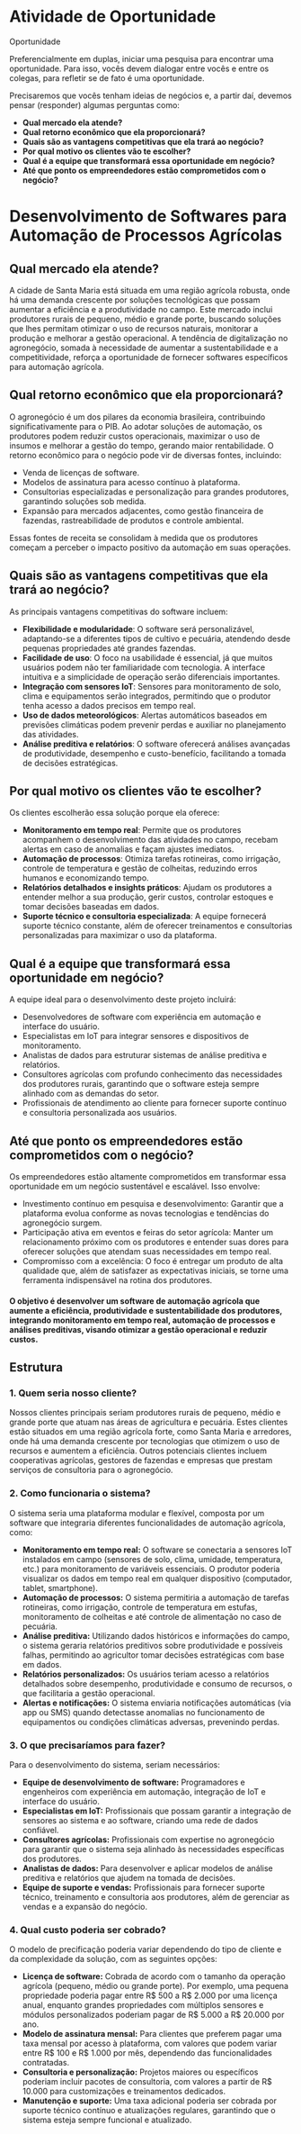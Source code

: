 # Atividade de Oportunidade

Oportunidade

Preferencialmente em duplas, iniciar uma pesquisa para encontrar uma oportunidade. Para isso, vocês devem dialogar entre vocês e entre os colegas, para refletir se de fato é uma oportunidade.

Precisaremos que vocês tenham ideias de negócios e, a partir daí, devemos pensar (responder) algumas perguntas como:

- **Qual mercado ela atende?**
- **Qual retorno econômico que ela proporcionará?**
- **Quais são as vantagens competitivas que ela trará ao negócio?**
- **Por qual motivo os clientes vão te escolher?**
- **Qual é a equipe que transformará essa oportunidade em negócio?**
- **Até que ponto os empreendedores estão comprometidos com o negócio?**



# Desenvolvimento de Softwares para Automação de Processos Agrícolas

## Qual mercado ela atende?
A cidade de Santa Maria está situada em uma região agrícola robusta, onde há uma demanda crescente por soluções tecnológicas que possam aumentar a eficiência e a produtividade no campo. Este mercado inclui produtores rurais de pequeno, médio e grande porte, buscando soluções que lhes permitam otimizar o uso de recursos naturais, monitorar a produção e melhorar a gestão operacional. A tendência de digitalização no agronegócio, somada à necessidade de aumentar a sustentabilidade e a competitividade, reforça a oportunidade de fornecer softwares específicos para automação agrícola.

## Qual retorno econômico que ela proporcionará?
O agronegócio é um dos pilares da economia brasileira, contribuindo significativamente para o PIB. Ao adotar soluções de automação, os produtores podem reduzir custos operacionais, maximizar o uso de insumos e melhorar a gestão do tempo, gerando maior rentabilidade. O retorno econômico para o negócio pode vir de diversas fontes, incluindo:

- Venda de licenças de software.
- Modelos de assinatura para acesso contínuo à plataforma.
- Consultorias especializadas e personalização para grandes produtores, garantindo soluções sob medida.
- Expansão para mercados adjacentes, como gestão financeira de fazendas, rastreabilidade de produtos e controle ambiental.

Essas fontes de receita se consolidam à medida que os produtores começam a perceber o impacto positivo da automação em suas operações.

## Quais são as vantagens competitivas que ela trará ao negócio?
As principais vantagens competitivas do software incluem:

- **Flexibilidade e modularidade**: O software será personalizável, adaptando-se a diferentes tipos de cultivo e pecuária, atendendo desde pequenas propriedades até grandes fazendas.
- **Facilidade de uso**: O foco na usabilidade é essencial, já que muitos usuários podem não ter familiaridade com tecnologia. A interface intuitiva e a simplicidade de operação serão diferenciais importantes.
- **Integração com sensores IoT**: Sensores para monitoramento de solo, clima e equipamentos serão integrados, permitindo que o produtor tenha acesso a dados precisos em tempo real.
- **Uso de dados meteorológicos**: Alertas automáticos baseados em previsões climáticas podem prevenir perdas e auxiliar no planejamento das atividades.
- **Análise preditiva e relatórios**: O software oferecerá análises avançadas de produtividade, desempenho e custo-benefício, facilitando a tomada de decisões estratégicas.

## Por qual motivo os clientes vão te escolher?
Os clientes escolherão essa solução porque ela oferece:

- **Monitoramento em tempo real**: Permite que os produtores acompanhem o desenvolvimento das atividades no campo, recebam alertas em caso de anomalias e façam ajustes imediatos.
- **Automação de processos**: Otimiza tarefas rotineiras, como irrigação, controle de temperatura e gestão de colheitas, reduzindo erros humanos e economizando tempo.
- **Relatórios detalhados e insights práticos**: Ajudam os produtores a entender melhor a sua produção, gerir custos, controlar estoques e tomar decisões baseadas em dados.
- **Suporte técnico e consultoria especializada**: A equipe fornecerá suporte técnico constante, além de oferecer treinamentos e consultorias personalizadas para maximizar o uso da plataforma.

## Qual é a equipe que transformará essa oportunidade em negócio?
A equipe ideal para o desenvolvimento deste projeto incluirá:

- Desenvolvedores de software com experiência em automação e interface do usuário.
- Especialistas em IoT para integrar sensores e dispositivos de monitoramento.
- Analistas de dados para estruturar sistemas de análise preditiva e relatórios.
- Consultores agrícolas com profundo conhecimento das necessidades dos produtores rurais, garantindo que o software esteja sempre alinhado com as demandas do setor.
- Profissionais de atendimento ao cliente para fornecer suporte contínuo e consultoria personalizada aos usuários.

## Até que ponto os empreendedores estão comprometidos com o negócio?
Os empreendedores estão altamente comprometidos em transformar essa oportunidade em um negócio sustentável e escalável. Isso envolve:

- Investimento contínuo em pesquisa e desenvolvimento: Garantir que a plataforma evolua conforme as novas tecnologias e tendências do agronegócio surgem.
- Participação ativa em eventos e feiras do setor agrícola: Manter um relacionamento próximo com os produtores e entender suas dores para oferecer soluções que atendam suas necessidades em tempo real.
- Compromisso com a excelência: O foco é entregar um produto de alta qualidade que, além de satisfazer as expectativas iniciais, se torne uma ferramenta indispensável na rotina dos produtores.

#### O objetivo é desenvolver um software de automação agrícola que aumente a eficiência, produtividade e sustentabilidade dos produtores, integrando monitoramento em tempo real, automação de processos e análises preditivas, visando otimizar a gestão operacional e reduzir custos.

## Estrutura 

### 1. Quem seria nosso cliente?
Nossos clientes principais seriam produtores rurais de pequeno, médio e grande porte que atuam nas áreas de agricultura e pecuária. Estes clientes estão situados em uma região agrícola forte, como Santa Maria e arredores, onde há uma demanda crescente por tecnologias que otimizem o uso de recursos e aumentem a eficiência. Outros potenciais clientes incluem cooperativas agrícolas, gestores de fazendas e empresas que prestam serviços de consultoria para o agronegócio.

### 2. Como funcionaria o sistema?
O sistema seria uma plataforma modular e flexível, composta por um software que integraria diferentes funcionalidades de automação agrícola, como:

- **Monitoramento em tempo real:** O software se conectaria a sensores IoT instalados em campo (sensores de solo, clima, umidade, temperatura, etc.) para monitoramento de variáveis essenciais. O produtor poderia visualizar os dados em tempo real em qualquer dispositivo (computador, tablet, smartphone).
- **Automação de processos:** O sistema permitiria a automação de tarefas rotineiras, como irrigação, controle de temperatura em estufas, monitoramento de colheitas e até controle de alimentação no caso de pecuária.
- **Análise preditiva:** Utilizando dados históricos e informações do campo, o sistema geraria relatórios preditivos sobre produtividade e possíveis falhas, permitindo ao agricultor tomar decisões estratégicas com base em dados.
- **Relatórios personalizados:** Os usuários teriam acesso a relatórios detalhados sobre desempenho, produtividade e consumo de recursos, o que facilitaria a gestão operacional.
- **Alertas e notificações:** O sistema enviaria notificações automáticas (via app ou SMS) quando detectasse anomalias no funcionamento de equipamentos ou condições climáticas adversas, prevenindo perdas.

### 3. O que precisaríamos para fazer?
Para o desenvolvimento do sistema, seriam necessários:

- **Equipe de desenvolvimento de software:** Programadores e engenheiros com experiência em automação, integração de IoT e interface do usuário.
- **Especialistas em IoT:** Profissionais que possam garantir a integração de sensores ao sistema e ao software, criando uma rede de dados confiável.
- **Consultores agrícolas:** Profissionais com expertise no agronegócio para garantir que o sistema seja alinhado às necessidades específicas dos produtores.
- **Analistas de dados:** Para desenvolver e aplicar modelos de análise preditiva e relatórios que ajudem na tomada de decisões.
- **Equipe de suporte e vendas:** Profissionais para fornecer suporte técnico, treinamento e consultoria aos produtores, além de gerenciar as vendas e a expansão do negócio.

### 4. Qual custo poderia ser cobrado?
O modelo de precificação poderia variar dependendo do tipo de cliente e da complexidade da solução, com as seguintes opções:

- **Licença de software:** Cobrada de acordo com o tamanho da operação agrícola (pequeno, médio ou grande porte). Por exemplo, uma pequena propriedade poderia pagar entre R$ 500 a R$ 2.000 por uma licença anual, enquanto grandes propriedades com múltiplos sensores e módulos personalizados poderiam pagar de R$ 5.000 a R$ 20.000 por ano.
- **Modelo de assinatura mensal:** Para clientes que preferem pagar uma taxa mensal por acesso à plataforma, com valores que podem variar entre R$ 100 e R$ 1.000 por mês, dependendo das funcionalidades contratadas.
- **Consultoria e personalização:** Projetos maiores ou específicos poderiam incluir pacotes de consultoria, com valores a partir de R$ 10.000 para customizações e treinamentos dedicados.
- **Manutenção e suporte:** Uma taxa adicional poderia ser cobrada por suporte técnico contínuo e atualizações regulares, garantindo que o sistema esteja sempre funcional e atualizado.
